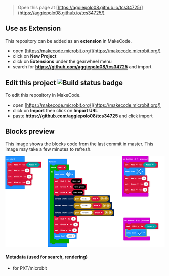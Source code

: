 
> Open this page at [https://aggiepolo08.github.io/tcs34725/](https://aggiepolo08.github.io/tcs34725/)

## Use as Extension

This repository can be added as an **extension** in MakeCode.

* open [https://makecode.microbit.org/](https://makecode.microbit.org/)
* click on **New Project**
* click on **Extensions** under the gearwheel menu
* search for **https://github.com/aggiepolo08/tcs34725** and import

## Edit this project ![Build status badge](https://github.com/aggiepolo08/tcs34725/workflows/MakeCode/badge.svg)

To edit this repository in MakeCode.

* open [https://makecode.microbit.org/](https://makecode.microbit.org/)
* click on **Import** then click on **Import URL**
* paste **https://github.com/aggiepolo08/tcs34725** and click import

## Blocks preview

This image shows the blocks code from the last commit in master.
This image may take a few minutes to refresh.

![A rendered view of the blocks](https://github.com/aggiepolo08/tcs34725/raw/master/.github/makecode/blocks.png)

#### Metadata (used for search, rendering)

* for PXT/microbit
<script src="https://makecode.com/gh-pages-embed.js"></script><script>makeCodeRender("{{ site.makecode.home_url }}", "{{ site.github.owner_name }}/{{ site.github.repository_name }}");</script>
